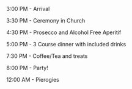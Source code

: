 3:00 PM - Arrival

3:30 PM  - Ceremony in Church

4:30 PM  - Prosecco and Alcohol Free Aperitif

5:00 PM - 3 Course dinner with included drinks

7:30 PM - Coffee/Tea and treats

8:00 PM - Party!

12:00 AM - Pierogies
